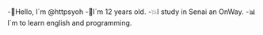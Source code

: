 -🏀Hello, I´m @httpsyoh
-🤍I´m 12 years old.
-💥I study in Senai an OnWay.
-📊I´m to learn english and programming.
